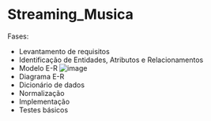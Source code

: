 # Streaming_Musica
Fases:
- Levantamento de requisitos
- Identificação de Entidades, Atributos e Relacionamentos
- Modelo E-R
![image](https://github.com/user-attachments/assets/98cbad9a-077a-4b44-a3ab-360abe8579bc)
- Diagrama E-R
- Dicionário de dados
- Normalização
- Implementação
- Testes básicos
